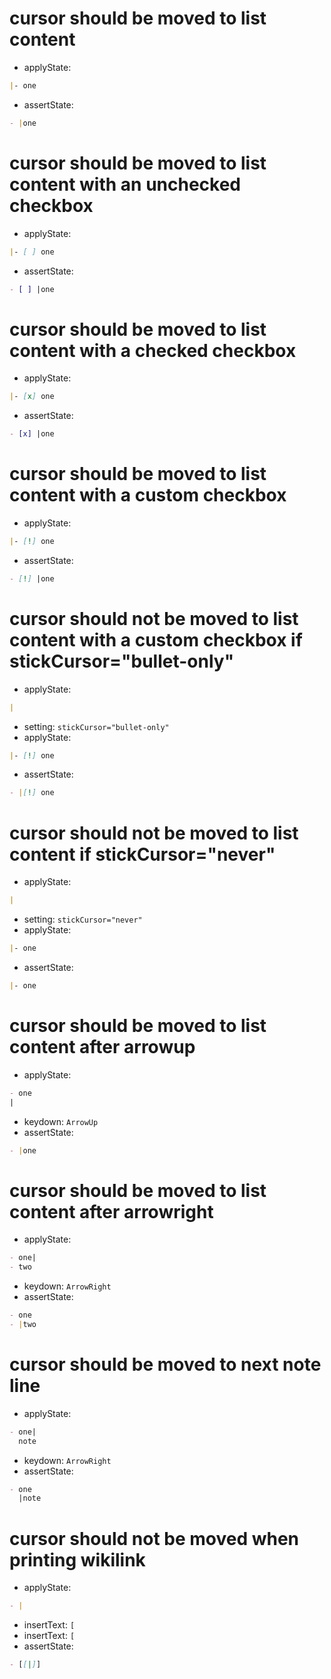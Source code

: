 # cursor should be moved to list content

- applyState:

```md
|- one
```

- assertState:

```md
- |one
```

# cursor should be moved to list content with an unchecked checkbox

- applyState:

```md
|- [ ] one
```

- assertState:

```md
- [ ] |one
```

# cursor should be moved to list content with a checked checkbox

- applyState:

```md
|- [x] one
```

- assertState:

```md
- [x] |one
```

# cursor should be moved to list content with a custom checkbox

- applyState:

```md
|- [!] one
```

- assertState:

```md
- [!] |one
```

# cursor should not be moved to list content with a custom checkbox if stickCursor="bullet-only"

- applyState:

```md
|
```

- setting: `stickCursor="bullet-only"`
- applyState:

```md
|- [!] one
```

- assertState:

```md
- |[!] one
```

# cursor should not be moved to list content if stickCursor="never"

- applyState:

```md
|
```

- setting: `stickCursor="never"`
- applyState:

```md
|- one
```

- assertState:

```md
|- one
```

# cursor should be moved to list content after arrowup

- applyState:

```md
- one
|
```

- keydown: `ArrowUp`
- assertState:

```md
- |one

```

# cursor should be moved to list content after arrowright

- applyState:

```md
- one|
- two
```

- keydown: `ArrowRight`
- assertState:

```md
- one
- |two
```

# cursor should be moved to next note line

- applyState:

```md
- one|
  note
```

- keydown: `ArrowRight`
- assertState:

```md
- one
  |note
```

# cursor should not be moved when printing wikilink

- applyState:

```md
- |
```

- insertText: `[`
- insertText: `[`
- assertState:

```md
- [[|]]
```
